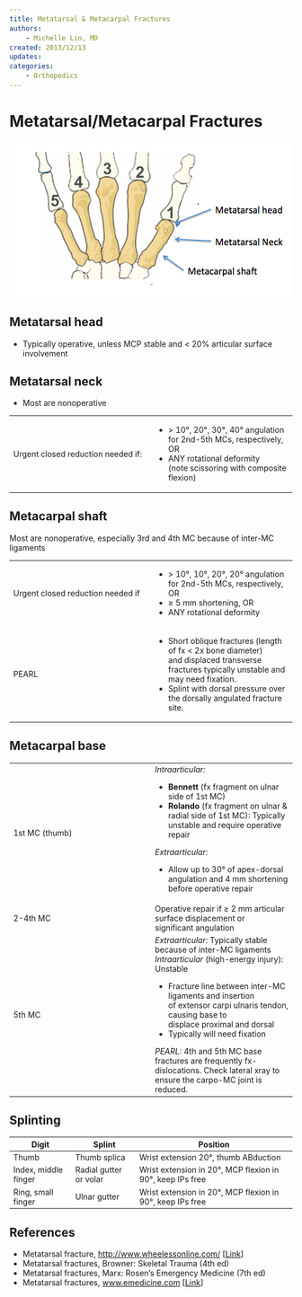 ```yaml
---
title: Metatarsal & Metacarpal Fractures
authors:
    - Michelle Lin, MD
created: 2013/12/13
updates:
categories:
    - Orthopedics
---
```


# Metatarsal/Metacarpal Fractures

![Metacarpal and metatarsal drawing](image-1.png)

## Metatarsal head

- Typically operative, unless MCP stable and &lt; 20% articular surface involvement

## Metatarsal neck

- Most are nonoperative

<table>
<colgroup>
<col width="50%" />
<col width="50%" />
</colgroup>
<tbody>
<tr class="odd">
<td>Urgent closed reduction needed if:<br />
</td>
<td><ul>
<li>&gt; 10°, 20°, 30°, 40° angulation for 2nd-5th MCs, respectively, OR<br />
</li>
<li>ANY rotational deformity (note scissoring with composite flexion) <br />
</li>
</ul></td>
</tr>
</tbody>
</table>

## Metacarpal shaft

Most are nonoperative, especially 3rd and 4th MC because of inter-MC ligaments

<table>
<colgroup>
<col width="50%" />
<col width="50%" />
</colgroup>
<tbody>
<tr class="odd">
<td>Urgent closed reduction needed if<br />
</td>
<td><ul>
<li>&gt; 10°, 10°, 20°, 20° angulation for 2nd-5th MCs, respectively, OR<br />
</li>
<li>&ge; 5 mm shortening, OR</li>
<li>ANY rotational deformity<br />
</li>
</ul></td>
</tr>
<tr class="even">
<td>PEARL</td>
<td><ul>
<li>Short oblique fractures (length of fx &lt; 2x bone diameter) and displaced transverse fractures typically unstable and may need fixation. <br />
</li>
<li>Splint with dorsal pressure over the dorsally angulated fracture site.<br />
</li>
</ul></td>
</tr>
</tbody>
</table>

## Metacarpal base

<table>
<colgroup>
<col width="50%" />
<col width="50%" />
</colgroup>
<tbody>
<tr class="odd">
<td>1st MC (thumb)<br />
</td>
<td><em>Intraarticular:</em><br />

<ul>
<li><strong>Bennett</strong> (fx fragment on ulnar side of 1st MC) <br />
</li>
<li><strong>Rolando</strong> (fx fragment on ulnar &amp; radial side of 1st MC): Typically unstable and require operative repair<br />
</li>
</ul>
<em>Extraarticular:</em><br />

<ul>
<li>Allow up to 30° of apex-dorsal angulation and 4 mm shortening before operative repair<br />
</li>
</ul></td>
</tr>
<tr class="even">
<td>2-4th MC<br />
</td>
<td>Operative repair if &ge; 2 mm articular surface displacement or significant angulation<br />
</td>
</tr>
<tr class="odd">
<td>5th MC<br />
</td>
<td><em>Extraarticular:</em> Typically stable because of inter-MC ligaments<br />
<em>Intraarticular</em> (high-energy injury): Unstable<br />

<ul>
<li>Fracture line between inter-MC ligaments and insertion of extensor carpi ulnaris tendon, causing base to displace proximal and dorsal</li>
<li>Typically will need fixation<br />
</li>
</ul>
<em>PEARL:</em> 4th and 5th MC base fractures are frequently fx-dislocations. Check lateral xray to ensure the carpo-MC joint is reduced.<br />
</td>
</tr>
</tbody>
</table>

## Splinting

| **Digit**            |  **Splint**            | **Position**                                              |
| -------------------- | ---------------------- | --------------------------------------------------------- |
| Thumb                | Thumb splica           | Wrist extension 20°, thumb ABduction                      |
| Index, middle finger | Radial gutter or volar | Wrist extension in 20°, MCP flexion in 90°, keep IPs free |
| Ring, small finger   | Ulnar gutter           | Wrist extension in 20°, MCP flexion in 90°, keep IPs free |

## References

- Metatarsal fracture, http://www.wheelessonline.com/ [[Link](http://www.wheelessonline.com/ortho/hand_and_metacarpal_fractures)]
- Metatarsal fractures, Browner: Skeletal Trauma (4th ed)
- Metatarsal fractures, Marx: Rosen’s Emergency Medicine (7th ed)
- Metatarsal fractures, www.emedicine.com [[Link](http://emedicine.medscape.com/article/1239721-overview)]
